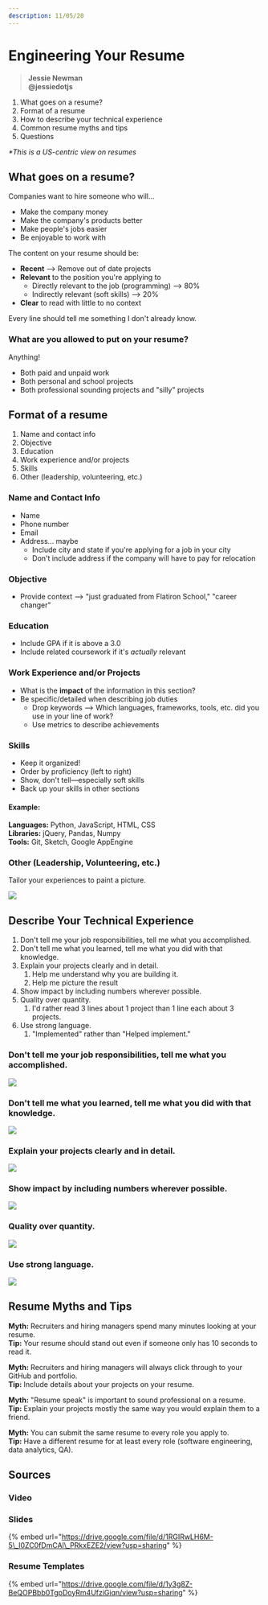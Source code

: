 ```yaml
---
description: 11/05/20
---
```


# Engineering Your Resume

> **Jessie Newman  
> @jessiedotjs**

1. What goes on a resume?
2. Format of a resume
3. How to describe your technical experience
4. Common resume myths and tips
5. Questions

_\*This is a US-centric view on resumes_

## What goes on a resume?

Companies want to hire someone who will... 

* Make the company money
* Make the company's products better
* Make people's jobs easier
* Be enjoyable to work with

The content on your resume should be:

* **Recent** --&gt; Remove out of date projects
* **Relevant** to the position you're applying to
  * Directly relevant to the job \(programming\) --&gt; 80%
  * Indirectly relevant \(soft skills\) --&gt; 20%
* **Clear** to read with little to no context

Every line should tell me something I don't already know.

### What are you allowed to put on your resume?

Anything!

* Both paid and unpaid work
* Both personal and school projects
* Both professional sounding projects and "silly" projects

## Format of a resume

1. Name and contact info
2. Objective
3. Education
4. Work experience and/or projects
5. Skills
6. Other \(leadership, volunteering, etc.\)

### Name and Contact Info

* Name
* Phone number
* Email
* Address... maybe
  * Include city and state if you're applying for a job in your city
  * Don't include address if the company will have to pay for relocation

### Objective

* Provide context --&gt; "just graduated from Flatiron School," "career changer"

### Education

* Include GPA if it is above a 3.0
* Include related coursework if it's _actually_ relevant

### Work Experience and/or Projects

* What is the **impact** of the information in this section?
* Be specific/detailed when describing job duties
  * Drop keywords --&gt; Which languages, frameworks, tools, etc. did you use in your line of work?
  * Use metrics to describe achievements

### Skills

* Keep it organized!
* Order by proficiency \(left to right\)
* Show, don't tell—especially soft skills
* Back up your skills in other sections

#### Example:

**Languages:** Python, JavaScript, HTML, CSS  
**Libraries:** jQuery, Pandas, Numpy  
**Tools:** Git, Sketch, Google AppEngine

### Other \(Leadership, Volunteering, etc.\)

Tailor your experiences to paint a picture.

![](../.gitbook/assets/leadership-volunteering.png)

## Describe Your Technical Experience

1. Don't tell me your job responsibilities, tell me what you accomplished.
2. Don't tell me what you learned, tell me what you did with that knowledge.
3. Explain your projects clearly and in detail.
   1. Help me understand why you are building it.
   2. Help me picture the result
4. Show impact by including numbers wherever possible.
5. Quality over quantity.
   1. I'd rather read 3 lines about 1 project than 1 line each about 3 projects.
6. Use strong language.
   1. "Implemented" rather than "Helped implement."

### Don't tell me your job responsibilities, tell me what you accomplished.

![](../.gitbook/assets/responsibilities-vs-accomplishments.png)

### Don't tell me what you learned, tell me what you did with that knowledge.

![](../.gitbook/assets/learn-vs-knowledge.png)

### Explain your projects clearly and in detail.

![](../.gitbook/assets/explain-projects.png)

### Show impact by including numbers wherever possible.

![](../.gitbook/assets/show-impact.png)

### Quality over quantity.

![](../.gitbook/assets/quality-over-quantity.png)

### Use strong language.

![](../.gitbook/assets/strong-language.png)

## Resume Myths and Tips

**Myth:** Recruiters and hiring managers spend many minutes looking at your resume.  
**Tip:** Your resume should stand out even if someone only has 10 seconds to read it.

**Myth:** Recruiters and hiring managers will always click through to your GitHub and portfolio.  
**Tip:** Include details about your projects on your resume.

**Myth:** "Resume speak" is important to sound professional on a resume.  
**Tip:** Explain your projects mostly the same way you would explain them to a friend.

**Myth:** You can submit the same resume to every role you apply to.  
**Tip:** Have a different resume for at least every role \(software engineering, data analytics, QA\).

## Sources

### Video



### Slides

{% embed url="https://drive.google.com/file/d/1RGIRwLH6M-5\_I0ZC0fDmCAl\_PRkxEZE2/view?usp=sharing" %}

### Resume Templates

{% embed url="https://drive.google.com/file/d/1y3g8Z-BeQOPBbb0TgpDoyRm4UfziGiqn/view?usp=sharing" %}

